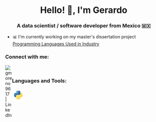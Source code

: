 <h1 align="center">Hello! 👋, I'm Gerardo</h1>
<h3 align="center">A data scientist / software developer from Mexico 🇲🇽</h3>

- 📊 I'm currently working on my master's dissertation project [Programming Languages Used in Industry](https://github.com/GerardoMoreno96/GitHub_TimeSeriesAnalysis)

### Connect with me:

[<img align="left" alt="gmoreno9617 | LinkedIn" width="22px" src="https://simpleicons.org/icons/linkedin.svg" />][linkedin]


<br />

### Languages and Tools:
<!-- [<img align="left" alt="python" width="26px" src="https://raw.githubusercontent.com/github/explore/80688e429a7d4ef2fca1e82350fe8e3517d3494d/topics/python/python.png" />][#] -->
<!-- ![alt text](?s=10 "Python") -->

<img src="https://raw.githubusercontent.com/github/explore/80688e429a7d4ef2fca1e82350fe8e3517d3494d/topics/python/python.png" width="40px" title="Python">


<br />
<br />

[linkedin]: https://www.linkedin.com/in/gmoreno9617/
